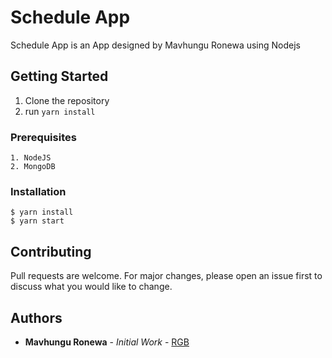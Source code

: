 # Schedule App
Schedule App is an App designed by Mavhungu Ronewa using Nodejs

## Getting Started
1. Clone the repository
2. run `yarn install`

### Prerequisites
```
1. NodeJS
2. MongoDB
```
### Installation
```
$ yarn install
$ yarn start
```
## Contributing
Pull requests are welcome. For major changes, please open an issue first to discuss what you would like to change.

## Authors
* **Mavhungu Ronewa** - *Initial Work* - [RGB](https://ronewam.herokuapp.com)
